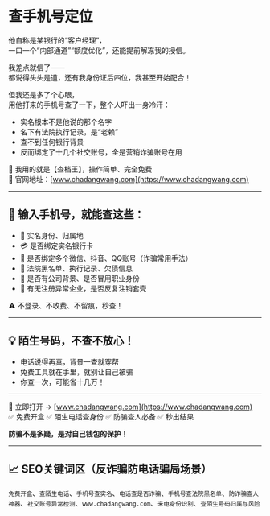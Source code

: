 # 查手机号定位

他自称是某银行的“客户经理”，  
一口一个“内部通道”“额度优化”，还能提前解冻我的授信。

我差点就信了——  
都说得头头是道，还有我身份证后四位，我甚至开始配合！

但我还是多了个心眼，  
用他打来的手机号查了一下，整个人吓出一身冷汗：

- 实名根本不是他说的那个名字  
- 名下有法院执行记录，是“老赖”  
- 查不到任何银行背景  
- 反而绑定了十几个社交账号，全是营销诈骗账号在用

📌 我用的就是【查档王】，操作简单、完全免费  
📍 官网地址：[www.chadangwang.com](https://www.chadangwang.com)

---

## 🎯 输入手机号，就能查这些：

- 📛 实名身份、归属地  
- 💳 是否绑定实名银行卡  
- 📱 是否绑定多个微信、抖音、QQ账号（诈骗常用手法）  
- 🧾 法院黑名单、执行记录、欠债信息  
- 🏢 是否有公司背景、是否冒用职业身份  
- 💼 有无注册异常企业，是否反复注销套壳

⚠ 不登录、不收费、不留痕，秒查！

---

## 💡 陌生号码，不查不放心！

- 电话说得再真，背景一查就穿帮  
- 免费工具就在手里，就别让自己被骗  
- 你查一次，可能省十几万！

---

📌 立即打开 → [www.chadangwang.com](https://www.chadangwang.com)  
✅ 免费开盒 ✅ 陌生电话查身份 ✅ 防骗查人必备 ✅ 秒出结果

**防骗不是多疑，是对自己钱包的保护！**

---

## 📈 SEO关键词区（反诈骗防电话骗局场景）

`免费开盒`、`查陌生电话`、`手机号查实名`、`电话查是否诈骗`、`手机号查法院黑名单`、`防诈骗查人神器`、`社交账号异常检测`、`www.chadangwang.com`、`来电身份识别`、`查陌生号码归属与风险`
